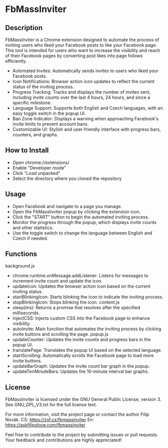 FbMassInviter
========================

Description
--------------

FbMassInviter is a Chrome extension designed to automate the process of inviting users who liked your Facebook posts to like your Facebook page. This tool is intended for users who want to increase the visibility and reach of their Facebook pages by converting post likes into page follows efficiently.

* Automated Invites: Automatically sends invites to users who liked your Facebook posts.
* Icon Notifications: Browser action icon updates to reflect the current status of the inviting process.
* Progress Tracking: Tracks and displays the number of invites sent, including invite counts over the last 4 hours, 24 hours, and since a specific milestone.
* Language Support: Supports both English and Czech languages, with an easy toggle switch in the popup UI.
* Ban Zone Indicator: Displays a warning when approaching Facebook's invite limits to prevent account bans.
* Customizable UI: Stylish and user-friendly interface with progress bars, counters, and graphs.

How to Install
--------------

- Open chrome://extensions/
- Enable "Developer mode"
- Click "Load unpacked"
- Select the directory where you cloned the repository

Usage
--------------

- Open Facebook and navigate to a page you manage.
- Open the FbMassInviter popup by clicking the extension icon.
- Click the "START" button to begin the automated inviting process.
- Monitor the progress through the popup, which displays invite counts and other statistics.
- Use the toggle switch to change the language between English and Czech if needed.

Functions
--------------
background.js
- chrome.runtime.onMessage.addListener: Listens for messages to increment invite count and update the icon.
- updateIcon: Updates the browser action icon based on the current inviting status.
- startBlinkingIcon: Starts blinking the icon to indicate the inviting process.
- stopBlinkingIcon: Stops blinking the icon.
content.js
- sleep(ms): Returns a promise that resolves after the specified milliseconds.
- injectCSS: Injects custom CSS into the Facebook page to enhance visibility.
- autoInvite: Main function that automates the inviting process by clicking invite buttons and scrolling the page.
popup.js
- updateCounter: Updates the invite counts and progress bars in the popup UI.
- translatePage: Translates the popup UI based on the selected language.
- startScrolling: Automatically scrolls the Facebook page to load more invite buttons.
- updateBarGraph: Updates the invite count bar graph in the popup.
- updateTenMinuteBars: Updates the 10-minute interval bar graphs.

License
--------------
FbMassInviter is licensed under the GNU General Public License, version 3. See GNU_GPL_V3.txt for the full license text.

For more information, visit the project page or contact the author Filip Novák.
CS: https://zsf.cz/fbmassinviter En: https://askfilipshow.com/fbmassinviter

Feel free to contribute to the project by submitting issues or pull requests. Your feedback and contributions are highly appreciated!